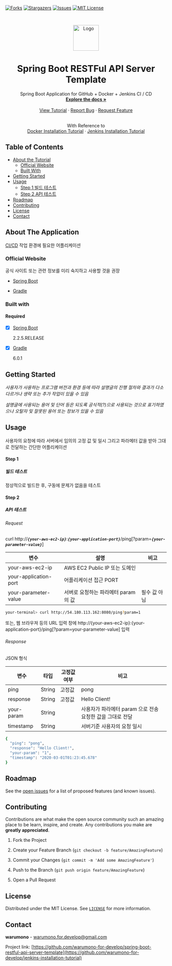 <!-- SHIELDS -->



[![Forks][forks-shield]][forks-url]
[![Stargazers][stars-shield]][stars-url]
[![Issues][issues-shield]][issues-url]
[![MIT License][license-shield]][license-url]



<!-- LOGO -->



<br />
<p align="center">
  <a href="https://github.com/warumono-for-develop/spring-boot-restful-api-server-template">
    <img src="images/logo.png" alt="Logo" width="80" height="80">
  </a>

  <h1 align="center">Spring Boot RESTFul API Server Template</h1>

  <p align="center">
    Spring Boot Application for GitHub + Docker + Jenkins CI / CD
    <br />
    <a href="https://github.com/warumono-for-develop/spring-boot-restful-api-server-template"><strong>Explore the docs »</strong></a>
    <br />
    <br />
    <a href="https://github.com/warumono-for-develop/spring-boot-restful-api-server-template">View Tutorial</a>
    ·
    <a href="https://github.com/warumono-for-develop/spring-boot-restful-api-server-template/issues">Report Bug</a>
    ·
    <a href="https://github.com/warumono-for-develop/spring-boot-restful-api-server-template/issues">Request Feature</a>
    <br />
  </p>
  <p align="center">
    <br />
    With Reference to
    <br />
    <a href="https://github.com/warumono-for-develop/docker-installation-tutorial">Docker Installation Tutorial</a>
    ·
    <a href="https://github.com/warumono-for-develop/jenkins-installation-tutorial">Jenkins Installation Tutorial</a>
  </p>
</p>



<!-- TABLE OF CONTENTS -->



## Table of Contents

* [About the Tutorial](#about-the-tutorial)
  * [Official Website](#official-website)
  * [Built With](#built-with)
* [Getting Started](#getting-started)
* [Usage](#usage)
  * [Step 1 빌드 테스트](#step-1)
  * [Step 2 API 테스트](#step-2)
* [Roadmap](#roadmap)
* [Contributing](#contributing)
* [License](#license)
* [Contact](#contact)



<!-- ABOUT THE PROJECT -->



## About The Application

[CI/CD](https://www.redhat.com/ko/topics/devops/what-is-ci-cd) 작업 환경에 필요한 어플리케이션

### Official Website

공식 사이트 또는 관련 정보를 미리 숙지하고 사용할 것을 권장

* [Spring Boot](https://spring.io/projects/spring-boot)

* [Gradle](https://gradle.org/)

### Built with

#### Required

- [x] [Spring Boot](https://jenkins.io/)

  2.2.5.RELEASE

- [x] [Gradle](https://gradle.org/)

  6.0.1



<!-- GETTING STARTED -->



## Getting Started

*사용자가 사용하는 프로그램 버전과 환경 등에 따라 설명글의 진행 절차와 결과가 다소 다르거나 생략 또는 추가 작업이 있을 수 있음*

*설명글에 사용되는 용어 및 단어 등은 되도록 공식적(?)으로 사용되는 것으로 표기하였으나 오탈자 및 잘못된 용어 또는 정보가 있을 수 있음*



<!-- USAGE EXAMPLES -->



## Usage

사용자의 요청에 따라 서버에서 임의의 고정 값 및 일시 그리고 파라메터 값을 받아 그대로 전달하는 간단한 어플리케이션

#### Step 1

##### 빌드 테스트

정상적으로 빌드한 후, 구동에 문제가 없음을 테스트

#### Step 2

##### API 테스트

###### Request

curl http://**_`{your-aws-ec2-ip}`_**:**_`{your-application-port}`_**/ping[?param=**_`{your-parameter-value}`_**]

|변수|설명|비고|
|---|---|---|
|your-aws-ec2-ip|AWS EC2 Public IP 또는 도메인||
|your-application-port|어플리케이션 접근 PORT||
|your-parameter-value|서버로 요청하는 파라메터 param 의 값|필수 값 아님|

```sh
your-terminal> curl http://54.180.113.162:8080/ping?param=1
```

또는, 웹 브라우져 등의 URL 입력 창에 http://{your-aws-ec2-ip}:{your-application-port}/ping[?param=your-parameter-value] 입력

###### Response

JSON 형식

|변수|타입|고정값여부|비고|
|---|---|-------|---|
|ping|String|고정값|pong|
|response|String|고정값|Hello Client!|
|your-param|String||사용자가 파라메터 param 으로 전송 요청한 값을 그대로 전달|
|timestamp|String||서버기준 사용자의 요청 일시|

```sh
{
  "ping": "pong",
  "response": "Hello Client!",
  "your-param": "1",
  "timestamp": "2020-03-01T01:23:45.678"
}
```


<!-- ROADMAP -->



## Roadmap

See the [open issues](https://github.com/warumono-for-develop/spring-boot-restful-api-server-template/issues) for a list of proposed features (and known issues).



<!-- CONTRIBUTING -->



## Contributing

Contributions are what make the open source community such an amazing place to be learn, inspire, and create. Any contributions you make are **greatly appreciated**.

1. Fork the Project

2. Create your Feature Branch (`git checkout -b feature/AmazingFeature`)

3. Commit your Changes (`git commit -m 'Add some AmazingFeature'`)

4. Push to the Branch (`git push origin feature/AmazingFeature`)

5. Open a Pull Request



<!-- LICENSE -->



## License

Distributed under the MIT License. See [`LICENSE`][license-url] for more information.



<!-- CONTACT -->



## Contact

**warumono** - warumono.for.develop@gmail.com

Project link: [https://github.com/warumono-for-develop/spring-boot-restful-api-server-template](https://github.com/warumono-for-develop/jenkins-installation-tutorial)



<!-- MARKDOWN LINKS & IMAGES -->



<!-- https://www.markdownguide.org/basic-syntax/#reference-style-links -->
[contributors-shield]: https://img.shields.io/github/contributors/warumono-for-develop/spring-boot-restful-api-server-template.svg?style=flat-square
[contributors-url]: https://github.com/warumono-for-develop/spring-boot-restful-api-server-template/graphs/contributors
[forks-shield]: https://img.shields.io/github/forks/warumono-for-develop/spring-boot-restful-api-server-template.svg?style=flat-square
[forks-url]: https://github.com/warumono-for-develop/spring-boot-restful-api-server-template/network/members
[stars-shield]: https://img.shields.io/github/stars/warumono-for-develop/spring-boot-restful-api-server-template.svg?style=flat-square
[stars-url]: https://github.com/warumono-for-develop/spring-boot-restful-api-server-template/stargazers
[issues-shield]: https://img.shields.io/github/issues/warumono-for-develop/spring-boot-restful-api-server-template.svg?style=flat-square
[issues-url]: https://github.com/warumono-for-develop/spring-boot-restful-api-server-template/issues
[license-shield]: https://img.shields.io/github/license/warumono-for-develop/spring-boot-restful-api-server-template.svg?style=flat-square
[license-url]: https://github.com/warumono-for-develop/spring-boot-restful-api-server-template/blob/master/LICENSE
[product-screenshot]: images/screenshot.png
